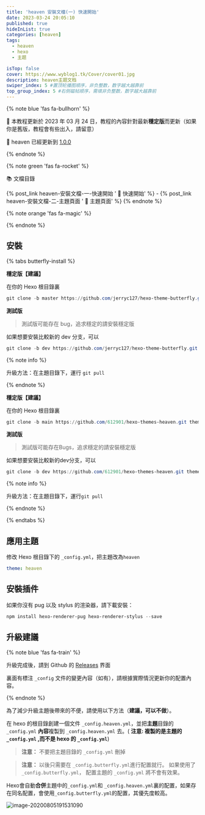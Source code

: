 ```yaml
---
title: 'heaven 安裝文檔(一) 快速開始'
date: 2023-03-24 20:05:10
published: true
hideInList: true
categories: [heaven]
tags:
  - heaven
  - hexo
  - 主题

isTop: false
cover: https://www.wyblog1.tk/Cover/cover01.jpg
description: heaven主题文档
swiper_index: 5 #置顶轮播图顺序，非负整数，数字越大越靠前
top_group_index: 5 #右侧磁帖顺序，需填非负整数，数字越大越靠前
---
```



{% note blue 'fas fa-bullhorn' %}

 📖  本教程更新於 2023 年 03 月 24 日，教程的內容針對最新**穩定版**而更新（如果你是舊版，教程會有些出入，請留意）

 🦋  heaven 已經更新到 [1.0.0](https://github.com/612901/hexo-themes-heaven/releases/tag/1.0.0)

{% endnote %}

{% note green 'fas fa-rocket' %}

 📚  文檔目錄

{% post_link heaven-安裝文檔-一-快速開始 ' 🚀 快速開始' %} - {% post_link heaven-安裝文檔-二-主題頁面 ' 📑 主題頁面' %} 
{% endnote %}

{% note orange 'fas fa-magic' %}


{% endnote %}

## 安裝

{% tabs butterfly-install %}

<!-- tab Git安裝 (Github) @fab fa-github-square -->

**穩定版【建議】**

在你的 Hexo 根目錄裏

```powershell
git clone -b master https://github.com/jerryc127/hexo-theme-butterfly.git themes/butterfly
```

**測試版**

> 測試版可能存在 bug，追求穩定的請安裝穩定版

如果想要安裝比較新的 dev 分支，可以

```powershell
git clone -b dev https://github.com/jerryc127/hexo-theme-butterfly.git themes/butterfly
```

{% note info %}

升級方法：在主題目錄下，運行 `git pull`

{% endnote %}

<!-- endtab -->



<!-- tab Git安裝 (Gitee) @fab fa-git-square -->

**穩定版【建議】**

在你的 Hexo 根目錄裏

```powershell
git clone -b main https://github.com/612901/hexo-themes-heaven.git themes/heaven
```

**測試版**

> 測試版可能存在Bugs，追求穩定的請安裝穩定版

如果想要安裝比較新的dev分支，可以

```powershell
git clone -b dev https://github.com/612901/hexo-themes-heaven.git themes/heaven
```

{% note info %}

升級方法：在主題目錄下，運行`git pull`

{% endnote %}

<!-- endtab -->

{% endtabs %}

## 應用主題

修改 Hexo 根目錄下的 `_config.yml`，把主題改為`heaven`

```yaml
theme: heaven
```

## 安裝插件

如果你沒有 pug 以及 stylus 的渲染器，請下載安裝：

```powershell
npm install hexo-renderer-pug hexo-renderer-stylus --save
```

## 升級建議

{% note blue 'fas fa-train' %}

升級完成後，請到 Github 的 [Releases](https://github.com/612901/hexo-themes-heaven/releases) 界面 

裏面有標注  `_config` 文件的變更內容（如有），請根據實際情況更新你的配置內容。

{% endnote %}

為了減少升級主題後帶來的不便，請使用以下方法（**建議，可以不做**）。

在 hexo 的根目錄創建一個文件 `_config.heaven.yml`，並把**主題**目錄的 `_config.yml` **內容**複製到 `_config.heaven.yml` 去。( **注意: 複製的是主題的 `_config.yml` ,而不是 hexo 的 `_config.yml`**)

> **注意：** 不要把主題目錄的 `_config.yml` 刪掉

> **注意：** 以後只需要在 `_config.butterfly.yml`進行配置就行。
> 如果使用了 `_config.butterfly.yml`， 配置主題的 `_config.yml` 將不會有效果。

Hexo會自動**合併**主題中的`_config.yml`和 `_config.heaven.yml`裏的配置，如果存在同名配置，會使用`_config.butterfly.yml`的配置，其優先度較高。

![image-20200805191531090](https://file.crazywong.com/gh/jerryc127/CDN/img/butterfly-docs-install-suggestion-1.png)

